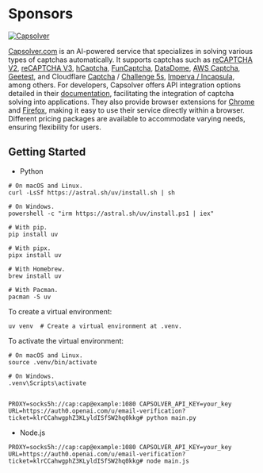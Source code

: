 # Sponsors

[![Capsolver](docs/capsolver.jpg)](https://dashboard.capsolver.com/passport/register?inviteCode=y7CtB_a-3X6d)

[Capsolver.com](https://www.capsolver.com/?utm_source=github&utm_medium=banner_github&utm_campaign=fcsrv) is an AI-powered service that specializes in solving various types of captchas automatically. It supports captchas such as [reCAPTCHA V2](https://docs.capsolver.com/guide/captcha/ReCaptchaV2.html?utm_source=github&utm_medium=banner_github&utm_campaign=fcsrv), [reCAPTCHA V3](https://docs.capsolver.com/guide/captcha/ReCaptchaV3.html?utm_source=github&utm_medium=banner_github&utm_campaign=fcsrv), [hCaptcha](https://docs.capsolver.com/guide/captcha/HCaptcha.html?utm_source=github&utm_medium=banner_github&utm_campaign=fcsrv), [FunCaptcha](https://docs.capsolver.com/guide/captcha/FunCaptcha.html?utm_source=github&utm_medium=banner_github&utm_campaign=fcsrv), [DataDome](https://docs.capsolver.com/guide/captcha/DataDome.html?utm_source=github&utm_medium=banner_github&utm_campaign=fcsrv), [AWS Captcha](https://docs.capsolver.com/guide/captcha/awsWaf.html?utm_source=github&utm_medium=banner_github&utm_campaign=fcsrv), [Geetest](https://docs.capsolver.com/guide/captcha/Geetest.html?utm_source=github&utm_medium=banner_github&utm_campaign=fcsrv), and Cloudflare [Captcha](https://docs.capsolver.com/guide/antibots/cloudflare_turnstile.html?utm_source=github&utm_medium=banner_github&utm_campaign=fcsrv) / [Challenge 5s](https://docs.capsolver.com/guide/antibots/cloudflare_challenge.html?utm_source=github&utm_medium=banner_github&utm_campaign=fcsrv), [Imperva / Incapsula](https://docs.capsolver.com/guide/antibots/imperva.html?utm_source=github&utm_medium=banner_github&utm_campaign=fcsrv), among others.
For developers, Capsolver offers API integration options detailed in their [documentation](https://docs.capsolver.com/?utm_source=github&utm_medium=banner_github&utm_campaign=fcsrv), facilitating the integration of captcha solving into applications. They also provide browser extensions for [Chrome](https://chromewebstore.google.com/detail/captcha-solver-auto-captc/pgojnojmmhpofjgdmaebadhbocahppod) and [Firefox](https://addons.mozilla.org/es/firefox/addon/capsolver-captcha-solver/), making it easy to use their service directly within a browser. Different pricing packages are available to accommodate varying needs, ensuring flexibility for users.


## Getting Started

- Python

```shell
# On macOS and Linux.
curl -LsSf https://astral.sh/uv/install.sh | sh

# On Windows.
powershell -c "irm https://astral.sh/uv/install.ps1 | iex"

# With pip.
pip install uv

# With pipx.
pipx install uv

# With Homebrew.
brew install uv

# With Pacman.
pacman -S uv

```

To create a virtual environment:

```shell
uv venv  # Create a virtual environment at .venv.

```

To activate the virtual environment:

```shell
# On macOS and Linux.
source .venv/bin/activate

# On Windows.
.venv\Scripts\activate
    
```

```shell
PROXY=socks5h://cap:cap@example:1080 CAPSOLVER_API_KEY=your_key URL=https://auth0.openai.com/u/email-verification?ticket=klrCCahwgphZ3KLyldISfSW2hq0kkg# python main.py
```

- Node.js

```shell
PROXY=socks5h://cap:cap@example:1080 CAPSOLVER_API_KEY=your_key URL=https://auth0.openai.com/u/email-verification?ticket=klrCCahwgphZ3KLyldISfSW2hq0kkg# node main.js
```
